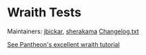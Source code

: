 # Wraith Tests
Maintainers: [jbickar](https://github.com/jbickar), [sherakama](https://github.com/sherakama)
[Changelog.txt](CHANGELOG.txt)

[See Pantheon's excellent wraith tutorial](https://pantheon.io/docs/guides/visual-diff-with-wraith/)
